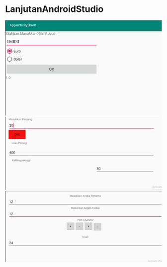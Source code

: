 # LanjutanAndroidStudio
![alt text](https://github.com/DannyBramantyo9/LanjutanAndroidStudio/blob/master/4.png) <br>
![alt text](https://github.com/DannyBramantyo9/LanjutanAndroidStudio/blob/master/5.png) <br>
![alt text](https://github.com/DannyBramantyo9/LanjutanAndroidStudio/blob/master/6.png) <br>
